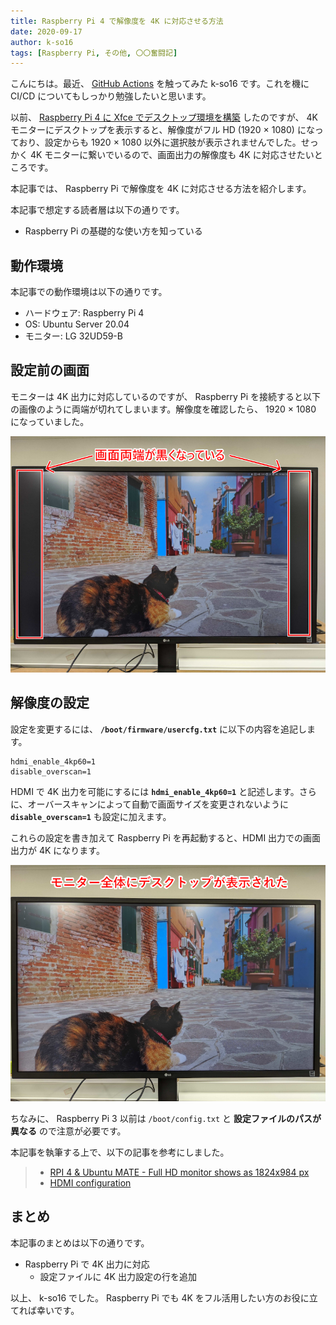 ```yaml
---
title: Raspberry Pi 4 で解像度を 4K に対応させる方法
date: 2020-09-17
author: k-so16
tags: [Raspberry Pi, その他, 〇〇奮闘記]
---
```


こんにちは。最近、 [GitHub Actions](https://docs.github.com/en/actions) を触ってみた k-so16 です。これを機に CI/CD についてもしっかり勉強したいと思います。

以前、 [Raspberry Pi 4 に Xfce でデスクトップ環境を構築](https://mseeeen.msen.jp/setting-ubuntu-desktop-environment-on-raspberry-pi/) したのですが、 4K モニターにデスクトップを表示すると、解像度がフル HD (1920 × 1080) になっており、設定からも 1920 × 1080 以外に選択肢が表示されませんでした。せっかく 4K モニターに繋いでいるので、画面出力の解像度も 4K に対応させたいところです。

本記事では、 Raspberry Pi で解像度を 4K に対応させる方法を紹介します。

本記事で想定する読者層は以下の通りです。

- Raspberry Pi の基礎的な使い方を知っている

## 動作環境

本記事での動作環境は以下の通りです。

- ハードウェア: Raspberry Pi 4
- OS: Ubuntu Server 20.04
- モニター: LG 32UD59-B

## 設定前の画面

モニターは 4K 出力に対応しているのですが、 Raspberry Pi を接続すると以下の画像のように両端が切れてしまいます。解像度を確認したら、 1920 × 1080 になっていました。

![](images/4k-resolution-on-raspberry-pi-4-1.png)

## 解像度の設定

設定を変更するには、 **`/boot/firmware/usercfg.txt`** に以下の内容を追記します。

```
hdmi_enable_4kp60=1
disable_overscan=1
```

HDMI で 4K 出力を可能にするには **`hdmi_enable_4kp60=1`** と記述します。さらに、オーバースキャンによって自動で画面サイズを変更されないように **`disable_overscan=1`** も設定に加えます。

これらの設定を書き加えて Raspberry Pi を再起動すると、HDMI 出力での画面出力が 4K になります。

![](images/4k-resolution-on-raspberry-pi-4-2.png)

ちなみに、 Raspberry Pi 3 以前は `/boot/config.txt` と **設定ファイルのパスが異なる** ので注意が必要です。


本記事を執筆する上で、以下の記事を参考にしました。

> - [RPI 4 &amp; Ubuntu MATE - Full HD monitor shows as 1824x984 px](https://www.dedoimedo.com/computers/rpi4-ubuntu-mate-fix-screen-resolution.html)
> - [HDMI configuration](https://www.raspberrypi.org/documentation/configuration/hdmi-config.md)

## まとめ

本記事のまとめは以下の通りです。

- Raspberry Pi で 4K 出力に対応
    - 設定ファイルに 4K 出力設定の行を追加

以上、 k-so16 でした。 Raspberry Pi でも 4K をフル活用したい方のお役に立てれば幸いです。